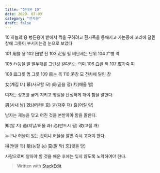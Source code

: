 ```yaml
---
title: "천자문 10"
date: 2020- 07-03
category: "천자문"
draft: false
---
```

10 하늘의 용
병든용이 밭에서 짝을 구하려고
흰가죽을 등에지고 가는중에
꼬리에 달린 창에 그릇이 부서지는걸 눈으로 보았다

101 用쓸 용
102 田밭 전
103 疋필 필  비단세는 단위
104 疒병 역

105 癶등질 발  발두개를 그린것  걷다라는 의미
106 白흰 백
107 皮가죽 피

108 皿그릇 명  그릇
109 目눈 목
110 矛창 모 전차에 달린 창


女(계집 녀) 慕(사모할 모) 貞(곧을 정) 烈(매울 렬)

여자는 정조를 굳게 지키고 행실을 단정하게 해야 함을 말한다.

男(사내 남) 效(본받을 효) 才(재주 재) 良(어질 량)

남자는 재능을 닦고 어진 것을 본받아야 함을 말한다.

知(알 지) 過(지날/허물 과) 必(반드시 필) 改(고칠 개)

누구나 허물이 있는 것이니 허물을 알면 즉시 고쳐야 한다.

得(얻을 득) 能(능할 능) 莫(말 막) 忘(잊을 망)

사람으로써  알아야  할  것을  배운  후에는  잊지  않도록  노력하여야  한다.
> Written with [StackEdit](https://stackedit.io/).
<!--stackedit_data:
eyJoaXN0b3J5IjpbMzI4NTgwNDA4XX0=
-->